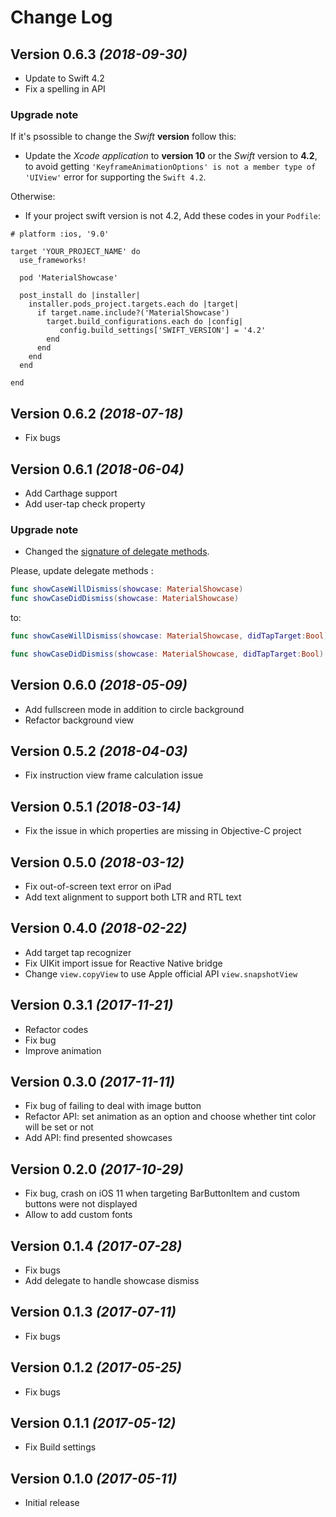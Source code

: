 Change Log
==========
Version 0.6.3 *(2018-09-30)*
-------------------------------
* Update to Swift 4.2
* Fix a spelling in API 

### Upgrade note
If it's psossible to change the *Swift* **version** follow this:
* Update the *Xcode application* to **version 10** or the *Swift* version to **4.2**, to avoid getting `'KeyframeAnimationOptions' is not a member type of 'UIView'` error for supporting the `Swift 4.2`.

Otherwise: 
* If your project swift version is not 4.2, Add these codes in your `Podfile`:
```
# platform :ios, '9.0'

target 'YOUR_PROJECT_NAME' do
  use_frameworks!

  pod 'MaterialShowcase'

  post_install do |installer|
    installer.pods_project.targets.each do |target|
      if target.name.include?('MaterialShowcase')
        target.build_configurations.each do |config|
           config.build_settings['SWIFT_VERSION'] = '4.2'
        end
      end
    end
  end

end
```

Version 0.6.2 *(2018-07-18)*
-------------------------------
* Fix bugs

Version 0.6.1 *(2018-06-04)*
-------------------------------
* Add Carthage support
* Add user-tap check property

### Upgrade note

* Changed the [signature of delegate methods](https://github.com/aromajoin/material-showcase-ios#handle-showcase-status).

Please, update delegate methods :
```swift
func showCaseWillDismiss(showcase: MaterialShowcase)
func showCaseDidDismiss(showcase: MaterialShowcase)
```
to:
```swift
func showCaseWillDismiss(showcase: MaterialShowcase, didTapTarget:Bool)

func showCaseDidDismiss(showcase: MaterialShowcase, didTapTarget:Bool)
```

Version 0.6.0 *(2018-05-09)*
--------------------------------
* Add fullscreen mode in addition to circle background
* Refactor background view

Version 0.5.2 *(2018-04-03)*
--------------------------------
* Fix instruction view frame calculation issue

Version 0.5.1 *(2018-03-14)*
--------------------------------
* Fix the issue in which properties are missing in Objective-C project

Version 0.5.0 *(2018-03-12)*
--------------------------------
* Fix out-of-screen text error on iPad
* Add text alignment to support both LTR and RTL text

Version 0.4.0 *(2018-02-22)*
--------------------------------
* Add target tap recognizer
* Fix UIKit import issue for Reactive Native bridge
* Change `view.copyView` to use Apple official API `view.snapshotView`

Version 0.3.1 *(2017-11-21)*
--------------------------------
* Refactor codes
* Fix bug
* Improve animation

Version 0.3.0 *(2017-11-11)*
--------------------------------
* Fix bug of failing to deal with image button
* Refactor API: set animation as an option and choose whether tint color will be set or not
* Add API: find presented showcases

Version 0.2.0 *(2017-10-29)*
----------------------------
* Fix bug, crash on iOS 11 when targeting BarButtonItem and custom buttons were not displayed
* Allow to add custom fonts

Version 0.1.4 *(2017-07-28)*
----------------------------
* Fix bugs
* Add delegate to handle showcase dismiss

Version 0.1.3 *(2017-07-11)*
----------------------------
* Fix bugs

Version 0.1.2 *(2017-05-25)*
----------------------------
* Fix bugs

Version 0.1.1 *(2017-05-12)*
----------------------------
* Fix Build settings

Version 0.1.0 *(2017-05-11)*
----------------------------
* Initial release

